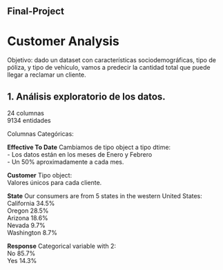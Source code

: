 ## Final-Project

# Customer Analysis

Objetivo: dado un dataset con características sociodemográficas, tipo de póliza, y tipo de vehículo, vamos a predecir la cantidad total que puede llegar a reclamar un cliente. <br>

## 1. Análisis exploratorio de los datos. 

24 columnas <br>
9134 entidades <br>

Columnas Categóricas: <br>

**Effective To Date**
 Cambiamos de tipo object a tipo dtime: <br>
    - Los datos están en los meses de Enero y Febrero <br>
    - Un 50% aproximadamente a cada mes. <br>

**Customer**
 Tipo object: <br>
    Valores únicos para cada cliente. <br>

**State**
 Our consumers are from 5 states in the western United States: <br>
    California    34.5%<br>
    Oregon        28.5%<br>
    Arizona       18.6%<br>
    Nevada         9.7%<br>
    Washington     8.7%<br>

**Response**
 Categorical variable with 2: <br>
    No     85.7% <br>
    Yes    14.3% <br>
    
